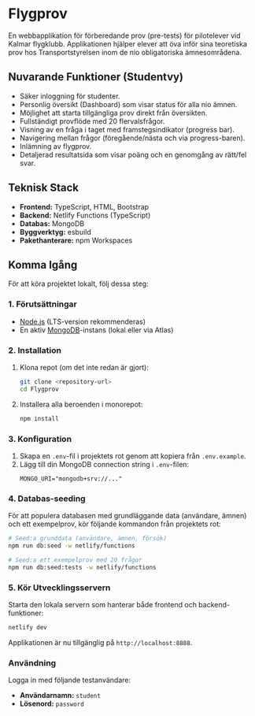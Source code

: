 # Flygprov

En webbapplikation för förberedande prov (pre-tests) för pilotelever vid Kalmar flygklubb. Applikationen hjälper elever att öva inför sina teoretiska prov hos Transportstyrelsen inom de nio obligatoriska ämnesområdena.

## Nuvarande Funktioner (Studentvy)
*   Säker inloggning för studenter.
*   Personlig översikt (Dashboard) som visar status för alla nio ämnen.
*   Möjlighet att starta tillgängliga prov direkt från översikten.
*   Fullständigt provflöde med 20 flervalsfrågor.
*   Visning av en fråga i taget med framstegsindikator (progress bar).
*   Navigering mellan frågor (föregående/nästa och via progress-baren).
*   Inlämning av flygprov.
*   Detaljerad resultatsida som visar poäng och en genomgång av rätt/fel svar.

## Teknisk Stack
*   **Frontend:** TypeScript, HTML, Bootstrap
*   **Backend:** Netlify Functions (TypeScript)
*   **Databas:** MongoDB
*   **Byggverktyg:** esbuild
*   **Pakethanterare:** npm Workspaces

## Komma Igång

För att köra projektet lokalt, följ dessa steg:

### 1. Förutsättningar
*   [Node.js](https://nodejs.org/) (LTS-version rekommenderas)
*   En aktiv [MongoDB](https://www.mongodb.com/)-instans (lokal eller via Atlas)

### 2. Installation
1.  Klona repot (om det inte redan är gjort):
    ```bash
    git clone <repository-url>
    cd Flygprov
    ```
2.  Installera alla beroenden i monorepot:
    ```bash
    npm install
    ```

### 3. Konfiguration
1.  Skapa en `.env`-fil i projektets rot genom att kopiera från `.env.example`.
2.  Lägg till din MongoDB connection string i `.env`-filen:
    ```
    MONGO_URI="mongodb+srv://..."
    ```

### 4. Databas-seeding
För att populera databasen med grundläggande data (användare, ämnen) och ett exempelprov, kör följande kommandon från projektets rot:

```bash
# Seed:a grunddata (användare, ämnen, försök)
npm run db:seed -w netlify/functions

# Seed:a ett exempelprov med 20 frågor
npm run db:seed:tests -w netlify/functions
```

### 5. Kör Utvecklingsservern
Starta den lokala servern som hanterar både frontend och backend-funktioner:
```bash
netlify dev
```
Applikationen är nu tillgänglig på `http://localhost:8888`.

### Användning
Logga in med följande testanvändare:
- **Användarnamn:** `student`
- **Lösenord:** `password`
